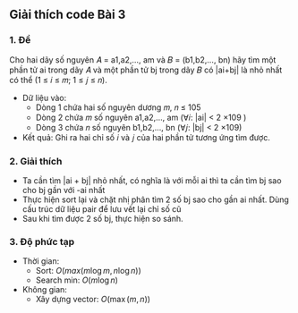 ## Giải thích code Bài 3

### 1. Đề
Cho hai dãy số nguyên 𝐴 = a1,a2,…, am và 𝐵 = (b1,b2,…, bn) hãy tìm một phần tử ai trong dãy 𝐴 và một phần tử bj trong dãy 𝐵 có |ai+bj| là nhỏ nhất có thể (1 ≤ 𝑖 ≤ 𝑚; 1 ≤ 𝑗 ≤ 𝑛). 
- Dữ liệu vào: 
    - Dòng 1 chứa hai số nguyên dương 𝑚, 𝑛 ≤ 105 
    - Dòng 2 chứa 𝑚 số nguyên a1,a2,…, am (∀𝑖: |ai| < 2 ×109 ) 
    - Dòng 3 chứa 𝑛 số nguyên b1,b2,…, bn (∀𝑗: |bj| < 2 ×109) 
- Kết quả: Ghi ra hai chỉ số 𝑖 và 𝑗 của hai phần tử tương ứng tìm được. 

### 2. Giải thích
- Ta cần tìm |ai + bj| nhỏ nhất, có nghĩa là với mỗi ai thì ta cần tìm bj sao cho bj gần với -ai nhất
- Thực hiện sort lại và chặt nhị phân tìm 2 số bj sao cho gần ai nhất. Dùng cấu trúc dữ liệu pair để lưu vết lại chỉ số cũ
- Sau khi tìm được 2 số bj, thực hiện so sánh.

### 3. Độ phức tạp 
- Thời gian:
    - Sort: $O(max(m \log{m}, n \log{n}))$ 
    - Search min: $O(m \log{n})$
- Không gian: 
    - Xây dựng vector: $O(\max (m, n))$
